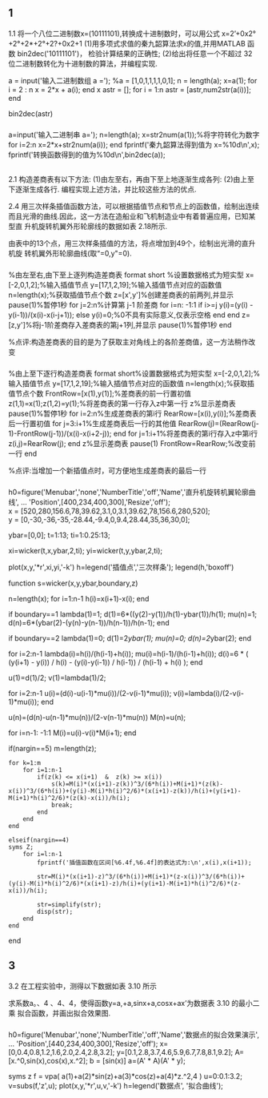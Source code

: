 

## 1
1.1 将一个八位二进制数x=(10111101),转换成十进制数时，可以用公式
x=2’+0x2°+2°+2*+2°+2?+0x2+1
(1)用多项式求值的秦九韶算法求x的值,并用MATLAB 函数 bin2dec('10111101')，
检验计算结果的正确性;
(2)给出将任意一个不超过 32 位二进制数转化为十进制数的算法，并编程实现.


a = input('输入二进制数组 a =');
%a = [1,0,1,1,1,1,0,1];
n = length(a);
x=a(1);
for i = 2 : n
    x = 2*x + a(i);
end
x
astr = [];
for i = 1:n
    astr = [astr,num2str(a(i))];
end

bin2dec(astr)

###
a=input('输入二进制串 a=');
n=length(a);
x=str2num(a(1));%将字符转化为数字
for i=2:n
x=2*x+str2num(a(i));
end
fprintf('秦九韶算法得到值为 x=%10d\n',x);
fprintf('转换函数得到的值为%10d\n',bin2dec(a));


## 
2.1 构造差商表有以下方法:
(1)由左至右，再由下至上地逐渐生成各列:
(2)由上至下逐渐生成各行.
编程实现上述方法，并比较这些方法的优点.

2.4 用三次样条插值函数方法，可以根据插值节点和节点上的函数值，绘制出连续
而且光滑的曲线.因此，这一方法在造船业和飞机制造业中有着普遍应用，已知某型直
升机旋转机翼外形轮廓线的数据如表 2.18所示.

由表中的13个点，用三次样条插值的方法，将点增加到49个，绘制出光滑的直升机旋
转机翼外形轮廓曲线(取“=0,y"=0).

### 

%由左至右,由下至上逐列构造差商表
format short %设置数据格式为短实型
x=[-2,0,1,2];%输入插值节点
y=[17,1,2,19];%输入插值节点对应的函数值
n=length(x);%获取插值节点个数
z=[x',y']%创建差商表的前两列,并显示
pause(1)%暂停1秒
for j=2:n%计算第 j-1 阶差商
    for i=n: -1:1
        if i>=j
            y(i)=(y(i) -y(i-1))/(x(i)-x(i-j+1));
        else
            y(i)=0;%0不具有实际意义,仅表示空格
        end
    end
    z=[z,y']%将j-1阶差商存入差商表的第j+1列,并显示
    pause(1)%暂停1秒
end

%点评:构造差商表的目的是为了获取主对角线上的各阶差商值，这一方法稍作改变


###
%由上至下逐行构造差商表
format short%设置数据格式为短实型
x=[-2,0,1,2];%输入插值节点
y=[17,1,2,19];%输入插值节点对应的函数值
n=length(x);%获取插值节点个数
FrontRow=[x(1),y(1)];%差商表的前一行置初值
z(1,1)=x(1);z(1,2)=y(1);%将差商表的第一行存入z中第一行
z%显示差商表
pause(1)%暂停1秒
for i=2:n%生成差商表的第i行
    RearRow=[x(i),y(i)];%差商表后一行置初值
    for j=3:i+1%生成差商表后一行的其他值
        RearRow(j)=(RearRow(j-1)-FrontRow(j-1))/(x(i)-x(i+2-j));
    end
    for j=1:i+1%将差商表的第i行存入z中第i行
        z(i,j)=RearRow(j);
    end
    z%显示差商表
    pause(1) 
    FrontRow=RearRow;%改变前一行
end

%点评:当增加一个新插值点时，可方便地生成差商表的最后一行

###

h0=figure('Menubar','none','NumberTitle','off','Name','直升机旋转机翼轮廓曲线', ...
    'Position',[400,234,400,300],'Resize','off');   
x = [520,280,156.6,78,39.62,3.1,0,3.1,39.62,78,156.6,280,520];  
y = [0,-30,-36,-35,-28.44,-9.4,0,9.4,28.44,35,36,30,0];     

ybar=[0,0]; 
t=1:13;
ti=1:0.25:13;

xi=wicker(t,x,ybar,2,ti);
yi=wicker(t,y,ybar,2,ti);

plot(x,y,'*r',xi,yi,'-k')
h=legend('插值点','三次样条');
legend(h,'boxoff')


function s=wicker(x,y,ybar,boundary,z)

n=length(x);
for i=1:n-1
    h(i)=x(i+1)-x(i);
end
 
if boundary==1 
    lambda(1)=1;
    d(1)=6*((y(2)-y(1))/h(1)-ybar(1))/h(1);
    mu(n)=1;
    d(n)=6*(ybar(2)-(y(n)-y(n-1))/h(n-1))/h(n-1);
end

if boundary==2 
    lambda(1)=0;
    d(1)=2*ybar(1);
    mu(n)=0;
    d(n)=2*ybar(2);
end

for i=2:n-1
    lambda(i)=h(i)/(h(i-1)+h(i));
    mu(i)=h(i-1)/(h(i-1)+h(i));
    d(i)=6 * ( (y(i+1) - y(i)) / h(i) - (y(i)-y(i-1)) / h(i-1)) / (h(i-1) + h(i) );
end
 
u(1)=d(1)/2;
v(1)=lambda(1)/2;


for i=2:n-1
    u(i)=(d(i)-u(i-1)*mu(i))/(2-v(i-1)*mu(i));
    v(i)=lambda(i)/(2-v(i-1)*mu(i));
end


u(n)=(d(n)-u(n-1)*mu(n))/(2-v(n-1)*mu(n))
M(n)=u(n);

for i=n-1: -1:1
    M(i)=u(i)-v(i)*M(i+1);
end

if(nargin==5)
    m=length(z);

    for k=1:m
        for i=1:n-1
            if(z(k) <= x(i+1)  &  z(k) >= x(i))
                s(k)=M(i)*(x(i+1)-z(k))^3/(6*h(i))+M(i+1)*(z(k)-x(i))^3/(6*h(i))+(y(i)-M(i)*h(i)^2/6)*(x(i+1)-z(k))/h(i)+(y(i+1)-M(i+1)*h(i)^2/6)*(z(k)-x(i))/h(i);
                break;
            end
        end
    end

    elseif(nargin==4)
    syms Z;
        for i=l:n-1
            fprintf('插值函数在区间[%6.4f,%6.4f]的表达式为:\n',x(i),x(i+1));
        
            str=M(i)*(x(i+1)-z)^3/(6*h(i))+M(i+1)*(z-x(i))^3/(6*h(i))+(y(i)-M(i)*h(i)^2/6)*(x(i+1)-z)/h(i)+(y(i+1)-M(i+1)*h(i)^2/6)*(z-x(i))/h(i);
        
            str=simplify(str);
            disp(str);
        end
    end
end




## 3
3.2 在工程实验中，测得以下数据如表 3.10 所示

求系数a。、4 、4、4，使得函数y=a,+a,sinx+a,cosx+ax’为数据表 3.10 的最小二乘
拟合函数，并画出拟合效果图.
###


h0=figure('Menubar','none','NumberTitle','off','Name','数据点的拟合效果演示', ...
    'Position',[440,234,400,300],'Resize','off');
x=[0,0.4,0.8,1.2,1.6,2.0,2.4,2.8,3.2];
y=[0.1,2.8,3.7,4.6,5.9,6.7,7.8,8.1,9.2];
A=[x.^0,sin(x),cos(x),x.^2];
b = [sin(x)]
a=(A' * A)\(A' * y);



syms z 
f = vpa( a(1)+a(2)*sin(z)+a(3)*cos(z)+a(4)*z.^2,4 ) 
u=0:0.1:3.2;
v=subs(f,'z',u);
plot(x,y,'*r',u,v,'-k') 
h=legend('数据点', '拟合曲线'); 
###



